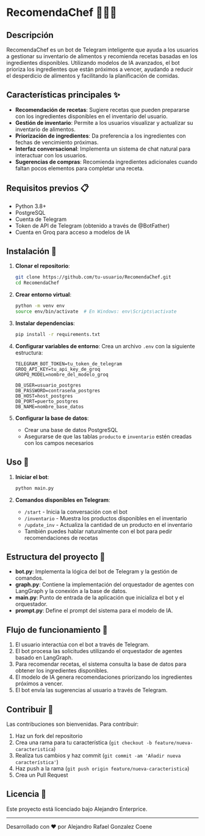 # RecomendaChef 🍳👨‍🍳

## Descripción
RecomendaChef es un bot de Telegram inteligente que ayuda a los usuarios a gestionar su inventario de alimentos y recomienda recetas basadas en los ingredientes disponibles. Utilizando modelos de IA avanzados, el bot prioriza los ingredientes que están próximos a vencer, ayudando a reducir el desperdicio de alimentos y facilitando la planificación de comidas.

## Características principales ✨

- **Recomendación de recetas**: Sugiere recetas que pueden prepararse con los ingredientes disponibles en el inventario del usuario.
- **Gestión de inventario**: Permite a los usuarios visualizar y actualizar su inventario de alimentos.
- **Priorización de ingredientes**: Da preferencia a los ingredientes con fechas de vencimiento próximas.
- **Interfaz conversacional**: Implementa un sistema de chat natural para interactuar con los usuarios.
- **Sugerencias de compras**: Recomienda ingredientes adicionales cuando faltan pocos elementos para completar una receta.

## Requisitos previos 📋

- Python 3.8+
- PostgreSQL
- Cuenta de Telegram
- Token de API de Telegram (obtenido a través de @BotFather)
- Cuenta en Groq para acceso a modelos de IA

## Instalación 🔧

1. **Clonar el repositorio**:
   ```bash
   git clone https://github.com/tu-usuario/RecomendaChef.git
   cd RecomendaChef
   ```

2. **Crear entorno virtual**:
   ```bash
   python -m venv env
   source env/bin/activate  # En Windows: env\Scripts\activate
   ```

3. **Instalar dependencias**:
   ```bash
   pip install -r requirements.txt
   ```

4. **Configurar variables de entorno**:
   Crea un archivo `.env` con la siguiente estructura:
   ```
   TELEGRAM_BOT_TOKEN=tu_token_de_telegram
   GROQ_API_KEY=tu_api_key_de_groq
   GROPQ_MODEL=nombre_del_modelo_groq

   DB_USER=usuario_postgres
   DB_PASSWORD=contraseña_postgres
   DB_HOST=host_postgres
   DB_PORT=puerto_postgres
   DB_NAME=nombre_base_datos
   ```

5. **Configurar la base de datos**:
   - Crear una base de datos PostgreSQL
   - Asegurarse de que las tablas `producto` e `inventario` estén creadas con los campos necesarios

## Uso 🚀

1. **Iniciar el bot**:
   ```bash
   python main.py
   ```

2. **Comandos disponibles en Telegram**:
   - `/start` - Inicia la conversación con el bot
   - `/inventario` - Muestra los productos disponibles en el inventario
   - `/update_inv` - Actualiza la cantidad de un producto en el inventario
   - También puedes hablar naturalmente con el bot para pedir recomendaciones de recetas

## Estructura del proyecto 📁

- **bot.py**: Implementa la lógica del bot de Telegram y la gestión de comandos.
- **graph.py**: Contiene la implementación del orquestador de agentes con LangGraph y la conexión a la base de datos.
- **main.py**: Punto de entrada de la aplicación que inicializa el bot y el orquestador.
- **prompt.py**: Define el prompt del sistema para el modelo de IA.

## Flujo de funcionamiento 🔄

1. El usuario interactúa con el bot a través de Telegram.
2. El bot procesa las solicitudes utilizando el orquestador de agentes basado en LangGraph.
3. Para recomendar recetas, el sistema consulta la base de datos para obtener los ingredientes disponibles.
4. El modelo de IA genera recomendaciones priorizando los ingredientes próximos a vencer.
5. El bot envía las sugerencias al usuario a través de Telegram.

## Contribuir 🤝

Las contribuciones son bienvenidas. Para contribuir:

1. Haz un fork del repositorio
2. Crea una rama para tu característica (`git checkout -b feature/nueva-caracteristica`)
3. Realiza tus cambios y haz commit (`git commit -am 'Añadir nueva característica'`)
4. Haz push a la rama (`git push origin feature/nueva-caracteristica`)
5. Crea un Pull Request

## Licencia 📄

Este proyecto está licenciado bajo Alejandro Enterprice.

---

Desarrollado con ❤️ por Alejandro Rafael Gonzalez Coene

